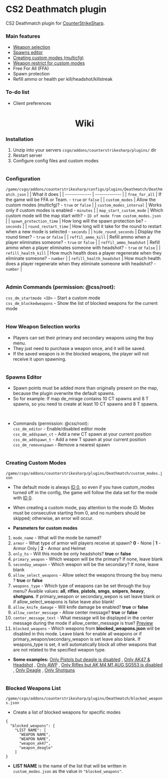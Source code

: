 # CS2 Deathmatch plugin
CS2 Deathmatch plugin for [CounterStrikeSharp](https://github.com/roflmuffin/CounterStrikeSharp).

### Main features
- [Weapon selection](#how-weapon-selection-works)
- [Spawns editor](#spawns-editor)
- [Creating custom modes (multicfg)](#creating-custom-modes)
- [Weapon restrict for custom modes](#blocked-weapons-list)
- Free For All (FFA)
- Spawn protection
- Refill ammo or health per kill/headshot/killstreak

### To-do list
- Client preferences

<h1 align="center">Wiki</h1>

### Installation
1. Unzip into your servers `csgo/addons/counterstrikesharp/plugins/` dir
2. Restart server
3. Configure config files and custom modes
<h1></h1>

### Configuration
```/game/csgo/addons/counterstrikesharp/configs/plugins/Deathmatch/Deathmatch.json```
|   | What it does |
| ------------- | ------------- |
| `free_for_all`  | If the game will be FFA or Team. - `true` or `false` |
| `custom_modes`  | Allow the custom modes (multicfg)? - `true` or `false` |
| `custom_modes_interval` | Works only if custom modes is enabled - `minutes` |
| `map_start_custom_mode` | Which custom mode will the map start with? - `ID of mode from custom_modes.json` |
| `spawn_protection_time` | How long will the spawn protection be? - `seconds` |
| `round_restart_time` | How long will it take for the round to restart when a new mode is selected - `seconds` |
| `hide_round_seconds` | Display the round timer? - `true` or `false` |
| `reffil_ammo_kill` | Refill ammo when a player eliminates someone? - `true` or `false` |
| `reffil_ammo_headshot` | Refill ammo when a player eliminates someone with headshot? - `true` or `false` |
| `refill_health_kill` | How much health does a player regenerate when they eliminate someone? - `number` |
| `refill_health_headshot` | How much health does a player regenerate when they eliminate someone with headshot? - `number` |
<h1></h1>

### Admin Commands (permission: @css/root):
`css_dm_startmode <ID>` - Start a custom mode<br>
`css_dm_blockedweapons` - Show the list of blocked weapons for the current mode
<h1></h1>

### How Weapon Selection works
- Players can set their primary and secondary weapons using the buy menu.
- They just need to purchase a weapon once, and it will be saved.
- If the saved weapon is in the blocked weapons, the player will not receive it upon spawning.
<h1></h1>

### Spawns Editor
- Spawn points must be added more than originally present on the map, because the plugin overwrite the default spawns.
- So for example: If map de_mirage contains 10 CT spawns and 8 T spawns, so you need to create at least 10 CT spawns and 8 T spawns.
<br>

- Commands (permission: @css/root): <br>
`css_dm_editor` - Enable/disabled editor mode<br>
`css_dm_addspawn_ct` - Add a new CT spawn at your current position <br>
`css_dm_addspawn_t` - Add a new T spawn at your current position<br>
`css_dm_removespawn` - Remove a nearest spawn
<h1></h1>

### Creating Custom Modes
```/game/csgo/addons/counterstrikesharp/plugins/Deathmatch/custom_modes.json```
- The default mode is always [ID 0](https://i.imgur.com/mbmiOF6.png), so even if you have custom_modes turned off in the config, the game will follow the data set for the mode with [ID 0](https://i.imgur.com/mbmiOF6.png).
- When creating a custom mode, pay attention to the mode ID. Modes must be consecutive starting from 0, and no numbers should be skipped; otherwise, an error will occur.

- <b>Parameters for custom modes</b>
1. `mode_name` - What will the mode be named?
2. `armor` - What type of armor will players receive at spawn? <b>0</b> - None | <b>1</b> - Armor Only | <b>2</b> - Armor and Helmet
3. `only_hs` - Will this mode be only headshots? <b>true</b> or <b>false</b>
4. `primary_weapon` - Which weapon will be the primary? If none, leave blank
5. `seconday_weapon` - Which weapon will be the secondary? If none, leave blank
6. `allow_select_weapons` - Allow select the weapons throung the buy menu ? <b>true</b> or <b>false</b>
7. `weapons_type` - Which type of weapons can be set through the buy menu? Avaible values: <b>all</b>, <b>rifles</b>, <b>pistols</b>, <b>smgs</b>, <b>snipers</b>, <b>heavy</b>, <b>shotguns</b>. If primary_weapon or secondary_wepon is set leave blank or if allow_select_weapons is false leave also blank!
8. `allow_knife_damage` - Will knife damage be enabled? <b>true</b> or <b>false</b>
9. `allow_center_message` - Allow center message? <b>true</b> or <b>false</b>
10. `center_message_text` - What message will be displayed in the center message during the mode if allow_center_message is true? [Preview](https://i.imgur.com/rNNGcpa.png)
11. `blocked_weapons` - Which weapons from <b>blocked_weapons.json</b> will be disabled in this mode. Leave blank for enable all weapons or if primary_weapon/secondary_weapon is set leave also blank. If weapons_type is set, it will automatically block all other weapons that are not related to the specified weapon type.

- <b>Some examples:</b> [Only Pistols but deagle is disabled](https://github.com/NockyCZ/CS2-Deathmatch/blob/main/Custom%20Modes%20Examples/Only_pistols.md) , [Only AK47 & Headshot](https://github.com/NockyCZ/) , [Only AWP](https://github.com/NockyCZ/) , [Only Rifles but AK,M4,M1,AUG,SG553 is disabled](https://github.com/NockyCZ/) , [Only Deagle](https://github.com/NockyCZ/) , [Only Shotguns](https://github.com/NockyCZ/)
<h1></h1>

### Blocked Weapons List
```/game/csgo/addons/counterstrikesharp/plugins/Deathmatch/blocked_weapons.json```
- Create a list of blocked weapons for specific modes
```
{
  "blocked_weapons": {
    "LIST NAME": [
      "WEAPON NAME",
      "WEAPON NAME",
      "weapon_ak47",
      "weapon_deagle"
    ]
}
```
- <b>LIST NAME</b> is the name of the list that will be written in `custom_modes.json` as the value in `"blocked_weapons"`.
